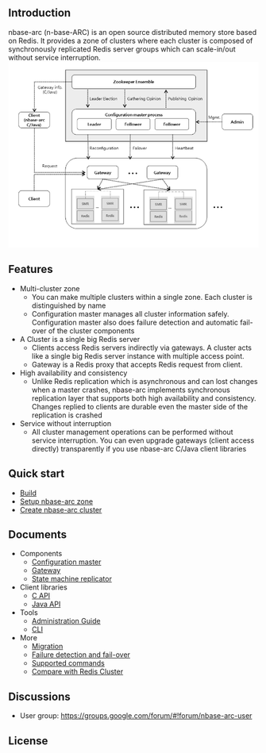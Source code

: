## Introduction

nbase-arc (n-base-ARC) is an open source distributed memory store based on Redis. It provides a zone of clusters where each cluster is composed of synchronously replicated Redis server groups which can scale-in/out without service interruption.
![Overviw](/doc/images/overview.png)

## Features
* Multi-cluster zone
  - You can make multiple clusters within a single zone. Each cluster is distinguished by name
  - Configuration master manages all cluster information safely. Configuration master also does failure detection and automatic fail-over of the cluster components
* A Cluster is a single big Redis server
  - Clients access Redis servers indirectly via gateways. A cluster acts like a single big Redis server instance with multiple access point. 
  - Gateway is a Redis proxy that accepts Redis request from client.
* High availability and consistency
  - Unlike Redis replication which is asynchronous and can lost changes when a master crashes, nbase-arc implements synchronous replication layer that supports both high availability and consistency. Changes replied to clients are durable even the master side of the replication is crashed
* Service without interruption
  - All cluster management operations can be performed without service interruption. You can even upgrade gateways (client access directly) transparently if you use nbase-arc C/Java client libraries

## Quick start
* [Build](doc/quick-start.md#build)
* [Setup nbase-arc zone](doc/quick-start.md#setup-nbase-arc-zone)
* [Create nbase-arc cluster](doc/quick-start.md#create-nbase-arc-cluster)

## Documents
* Components
  - [Configuration master](doc/configuration-master.md)
  - [Gateway](doc/gateway.md)
  - [State machine replicator](doc/state-machine-replicator.md)
* Client libraries
  - [C API](api/arcci/README.md)
  - [Java API](api/java/README.md)
* Tools
  - [Administration Guide](doc/admin/AdminGuide.md)
  - [CLI](doc/arc-cli.md)
* More 
  - [Migration](doc/migration.md)
  - [Failure detection and fail-over](doc/failure-detection-and-failover.md)
  - [Supported commands](doc/supported-commands-2.8.8.md)
  - [Compare with Redis Cluster](doc/compare-redis-cluster.md)

## Discussions
* User group: https://groups.google.com/forum/#!forum/nbase-arc-user


## License

